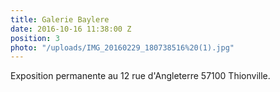 ```yaml
---
title: Galerie Baylere
date: 2016-10-16 11:38:00 Z
position: 3
photo: "/uploads/IMG_20160229_180738516%20(1).jpg"
---
```


Exposition permanente au 12 rue d'Angleterre 57100 Thionville.